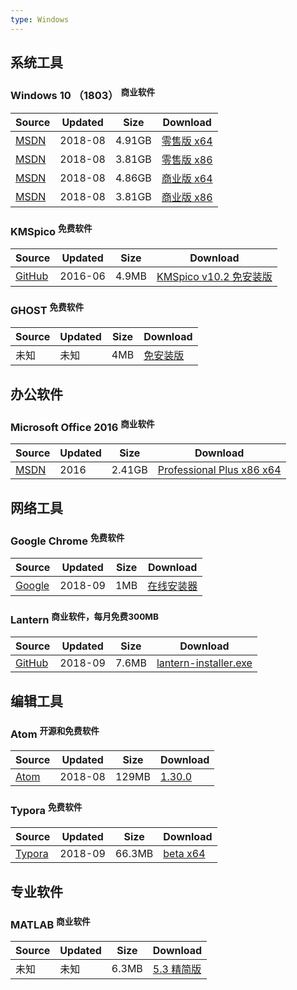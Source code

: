 ```yaml
---
type: Windows
---
```



## <i class="fa fa-desktop"></i>系统工具

### Windows 10 （1803） <sup data-p="red">商业软件</sup>

| Source | Updated | Size | Download |
| ------ | ------- | -------- | -------- |
| <div class="unknown">[MSDN][MSDN]</div> | 2018-08 | 4.91GB | [零售版 x64][win10cx64] |
| <div class="unknown">[MSDN][MSDN]</div> | 2018-08 | 3.81GB | [零售版 x86][win10cx86] |
| <div class="unknown">[MSDN][MSDN]</div> | 2018-08 | 4.86GB | [商业版 x64][win10bx64] |
| <div class="unknown">[MSDN][MSDN]</div> | 2018-08 | 3.81GB | [商业版 x86][win10bx86] |


[MSDN]: http://msdn.itellyou.cn/

[win10cx64]: ed2k://|file|cn_windows_10_consumer_edition_version_1803_updated_aug_2018_x64_dvd_2cf38490.iso|5275461632|FAE1391E8F1EEAB7005AE66982FCD27B|/

[win10cx86]: ed2k://|file|cn_windows_10_consumer_edition_version_1803_updated_aug_2018_x86_dvd_7dab5fdd.iso|4091688960|998880786AD9F6AFAE74AF591FF586A0|/

[win10bx64]: ed2k://|file|cn_windows_10_business_edition_version_1803_updated_aug_2018_x64_dvd_57e5b984.iso|5221404672|DD0094E00A4A1D7FB36D2FBBB82DCAED|/

[win10bx86]: ed2k://|file|cn_windows_10_business_edition_version_1803_updated_aug_2018_x86_dvd_c24c79a8.iso|4087076864|558383556EB228A61222DAEDC150E054|/

### KMSpico <sup data-p="green">免费软件</sup>

| Source                            | Updated | Size | Download                                   |
| ----------------------------------- | -------- | -------- | ------------------------------------------------ |
| <div class="unknown">[GitHub][github_kms]</div> | 2016-06  | 4.9MB     | [KMSpico v10.2 免安装版][KMSpicov102Portable] |

[github_kms]: https://github.com/charygao/KMSpico_v10.2.0
[KMSpicov102Portable]: https://img.vim-cn.com/ad/5ea3346daea53916fa66cb814aa98ed7489a1f.zip

### GHOST <sup data-p="green">免费软件</sup>

| Source                            | Updated | Size | Download                                   |
| ----------------------------------- | -------- | -------- | ------------------------------------------------ |
| <div class="unsafe">未知</div> | 未知  | 4MB     | [免安装版](https://img.vim-cn.com/ae/5d53747d223978a13e37dd25ce22d9a86133aa.zip) |


## <i class="fa fa-coffee"></i>办公软件

### Microsoft Office 2016 <sup data-p="red">商业软件</sup>

| Source | Updated | Size | Download |
| ------ | ------- | -------- | -------- |
| <div class="unknown">[MSDN][MSDN]</div> | 2016 | 2.41GB | [Professional Plus x86 x64][msoffice2016x86x64] |


[msoffice2016x86x64]: ed2k://|file|cn_office_professional_plus_2016_x86_x64_dvd_6969182.iso|2588266496|27EEA4FE4BB13CD0ECCDFC24167F9E01|/


## <i class="fa fa-globe"></i>网络工具

### Google Chrome <sup data-p="green">免费软件</sup>

| Source | Updated | Size | Download |
| ------ | ------- | -------- | -------- |
| <div class="safe google">[Google](https://www.google.cn/chrome/index.html)</div> | 2018-09 | 1MB | [在线安装器](https://img.vim-cn.com/1e/6e38925febe4bfc7c189feb2dcf1b6c080bf02.zip) |

### Lantern <sup data-p="red">商业软件，每月免费300MB</sup>

| Source | Updated | Size | Download |
| ------ | ------- | -------- | -------- |
| <div class="safe">[GitHub](https://github.com/getlantern/download/wiki)</div> | 2018-09 | 7.6MB | [lantern-installer.exe](https://raw.githubusercontent.com/getlantern/lantern-binaries/master/lantern-installer.exe) |




## <i class="fa fa-pencil-square-o"></i>编辑工具

### Atom <sup data-p="green">开源和免费软件</sup>

| Source | Updated | Size | Download |
| ------ | ------- | -------- | -------- |
| <div class="safe">[Atom](http://atom.io)</div> | 2018-08 | 129MB | [1.30.0](https://github.com/atom/atom/releases/download/v1.30.0/atom-windows.zip) |

### Typora <sup data-p="green">免费软件</sup>

| Source | Updated | Size | Download |
| ------ | ------- | -------- | -------- |
| <div class="safe">[Typora](https://typora.io/)</div> | 2018-09 | 66.3MB | [beta x64](https://typora.io/windows/typora-setup-x64.exe?) |


## <i class="fa fa-globe"></i>专业软件

### MATLAB <sup data-p="red">商业软件</sup>

| Source                            | Updated | Size | Download                                   |
| ----------------------------------- | -------- | -------- | ------------------------------------------------ |
| <div class="unsafe">未知</div> | 未知  | 6.3MB     | [5.3 精简版](https://img.vim-cn.com/23/5aa44945f08a93eebd3ba2cc7f3bc221a5a118.zip) |
